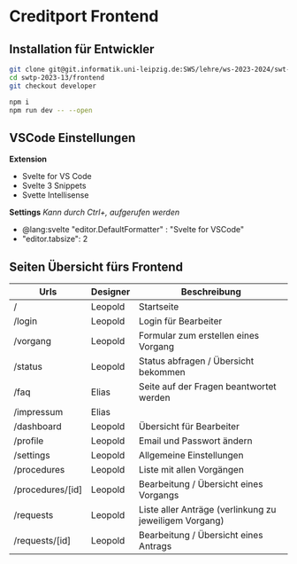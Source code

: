 # Creditport Frontend 

## Installation für Entwickler

```bash
git clone git@git.informatik.uni-leipzig.de:SWS/lehre/ws-2023-2024/swt-p/projects/swtp-2023-13.git
cd swtp-2023-13/frontend
git checkout developer

npm i
npm run dev -- --open

```

## VSCode Einstellungen

**Extension**
- Svelte for VS Code
- Svelte 3 Snippets
- Svette Intellisense

**Settings**
*Kann durch Ctrl+, aufgerufen werden*
- @lang:svelte "editor.DefaultFormatter" : "Svelte for VSCode"
- "editor.tabsize": 2

## Seiten Übersicht fürs Frontend

| Urls              | Designer  | Beschreibung                                            |
|------------------ |---------- | ---                                                     |
| /                 | Leopold   | Startseite                                              |
| /login            | Leopold   | Login für Bearbeiter                                    |
| /vorgang          | Leopold   | Formular zum erstellen eines Vorgang                    |
| /status           | Leopold   | Status abfragen / Übersicht bekommen                    |
| /faq              | Elias     | Seite auf der Fragen beantwortet werden                 |
| /impressum        | Elias     | |
| /dashboard        | Leopold   | Übersicht für Bearbeiter                                |
| /profile          | Leopold   | Email und Passwort ändern                               |
| /settings         | Leopold   | Allgemeine Einstellungen                                |
| /procedures       | Leopold   | Liste mit allen Vorgängen                               |
| /procedures/[id]  | Leopold   | Bearbeitung / Übersicht eines Vorgangs                  |
| /requests         | Leopold   | Liste aller Anträge (verlinkung zu jeweiligem Vorgang)  |
| /requests/[id]    | Leopold   | Bearbeitung / Übersicht eines Antrags                   |

